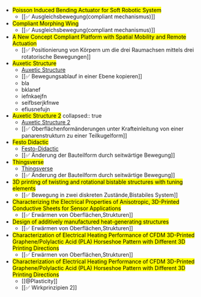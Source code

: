 -
  <mark class='blue'>Poisson Induced Bending Actuator for Soft Robotic System</mark>
	- [[✅ Ausgleichsbewegung(compliant mechanismus)]]
-
  <mark class='blue'>Compliant Morphing Wing</mark>
	- [[✅ Ausgleichsbewegung(compliant mechanismus)]]
-
  <mark class='blue'>A New Concept Compliant Platform with Spatial Mobility and Remote Actuation</mark>
	- [[✅ Positionierung von Körpern um die drei Raumachsen mittels drei rotatorische Bewegungen]]
-
  <mark class='blue'>Auxetic Structure</mark>
	- [Auxetic Structure](https://www.youtube.com/watch?v=XP5Fk-lHvK0&ab_channel=MITMediaLab)
	- [[✅ Bewegungsablauf in einer Ebene kopieren]]
	- bla
	- bklanef
	- iefnkaejfn
	- seifbserjkfnwe
	- efiusnefujn
-
  <mark class='blue'>Auxetic Structure 2</mark> 
  collapsed:: true
	- [Auxetic Structure 2](https://www.thingiverse.com/thing:881094)
	- [[✅ Oberflächenformänderungen unter Krafteinleitung von einer panarenstrukturn zu einer Teilkugelform]]
-
  <mark class='blue'>Festo Didactic</mark>
	- [Festo-Didactic](https://www.festo-didactic.com/de-de/lernsysteme/technik-fuer-allgemeinbildende-schulen/fin-ray-bastelbogen.htm?fbid=ZGUuZGUuNTQ0LjEzLjE4LjE0MDMuODUyOA)
	- [[✅ Änderung der Bauteilform durch seitwärtige Bewegung]]
-
  <mark class='blue'>Thingsverse</mark>
	- [Thingsverse](https://www.thingiverse.com/thing:1487390)
	- [[✅ Änderung der Bauteilform durch seitwärtige Bewegung]]
-
  <mark class='blue'>3D printing of twisting and rotational bistable structures with tuning elements</mark>
	- [[✅ Bewegung in zwei diskreten Zustände,Bistabiles System]]
-
  <mark class='blue'>Characterizing the Electrical Properties of Anisotropic, 3D-Printed Conductive Sheets for Sensor Applications</mark>
	- [[✅ Erwärmen von Oberflächen,Strukturen]]
-
  <mark class='blue'>Design of additively manufactured heat-generating structures</mark>
	- [[✅ Erwärmen von Oberflächen,Strukturen]]
-
  <mark class='blue'>Characterization of Electrical Heating Performance of CFDM 3D-Printed Graphene/Polylactic Acid (PLA) Horseshoe Pattern with Different 3D Printing Directions</mark>
	- [[✅ Erwärmen von Oberflächen,Strukturen]]
-
  <mark class='blue'>Characterization of Electrical Heating Performance of CFDM 3D-Printed Graphene/Polylactic Acid (PLA) Horseshoe Pattern with Different 3D Printing Directions</mark>
	- [[@Plasticity]]
	- [[✅ Wirkprinzipien 2]]